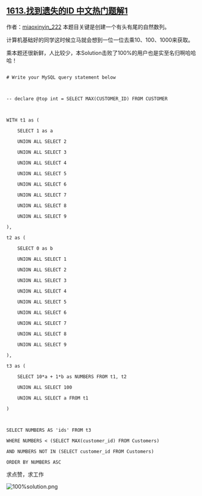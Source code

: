 ## [1613.找到遗失的ID 中文热门题解1](https://leetcode.cn/problems/find-the-missing-ids/solutions/100000/su-du-nei-cun-jun-ji-bai-100de-solutionfen-xiang-g)

作者：[miaoxinyin_222](https://leetcode.cn/u/miaoxinyin_222)
本题目关键是创建一个有头有尾的自然数列。
计算机基础好的同学这时候立马就会想到一位一位去乘10、100、1000来获取。
乘本题还很新鲜，人比较少，本Solution击败了100%的用户也是实至名归啊哈哈哈！

```
# Write your MySQL query statement below

-- declare @top int = SELECT MAX(CUSTOMER_ID) FROM CUSTOMER

WITH t1 as (
    SELECT 1 as a
    UNION ALL SELECT 2
    UNION ALL SELECT 3
    UNION ALL SELECT 4
    UNION ALL SELECT 5
    UNION ALL SELECT 6
    UNION ALL SELECT 7
    UNION ALL SELECT 8
    UNION ALL SELECT 9
),
t2 as (
    SELECT 0 as b
    UNION ALL SELECT 1
    UNION ALL SELECT 2
    UNION ALL SELECT 3
    UNION ALL SELECT 4
    UNION ALL SELECT 5
    UNION ALL SELECT 6
    UNION ALL SELECT 7
    UNION ALL SELECT 8
    UNION ALL SELECT 9
),
t3 as (
    SELECT 10*a + 1*b as NUMBERS FROM t1, t2
    UNION ALL SELECT 100
    UNION ALL SELECT a FROM t1
)

SELECT NUMBERS AS 'ids' FROM t3
WHERE NUMBERS < (SELECT MAX(customer_id) FROM Customers)
AND NUMBERS NOT IN (SELECT customer_id FROM Customers)
ORDER BY NUMBERS ASC
```
求点赞，求工作
![100%solution.png](https://pic.leetcode-cn.com/1602678272-BFnwkC-100%25solution.png)
